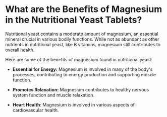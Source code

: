 # What are the Benefits of Magnesium in the Nutritional Yeast Tablets?

Nutritional yeast contains a moderate amount of magnesium, an essential mineral crucial in various bodily functions. While not as abundant as other nutrients in nutritional yeast, like B vitamins, magnesium still contributes to overall health.  

Here are some of the benefits of magnesium found in nutritional yeast: 

- **Essential for Energy:** Magnesium is involved in many of the body's processes, contributing to energy production and supporting muscle function.

- **Promotes Relaxation:** Magnesium contributes to healthy nervous system function and muscle relaxation. 

- **Heart Health**: Magnesium is involved in various aspects of cardiovascular health.